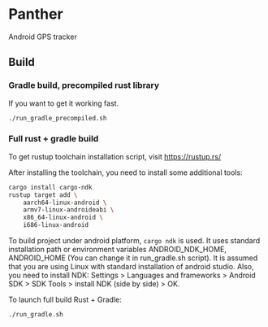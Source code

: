 # Panther
Android GPS tracker

## Build

### Gradle build, precompiled rust library
If you want to get it working fast.
```bash
./run_gradle_precompiled.sh
```

### Full rust + gradle build

To get rustup toolchain installation script, visit https://rustup.rs/

After installing the toolchain, you need to install some additional tools:
```bash
cargo install cargo-ndk
rustup target add \
    aarch64-linux-android \
    armv7-linux-androideabi \
    x86_64-linux-android \
    i686-linux-android
```

To build project under android platform, `cargo ndk` is used. It uses standard installation path or environment variables 
ANDROID_NDK_HOME, ANDROID_HOME (You can change it in run_gradle.sh script). It is assumed that you are using Linux with 
standard installation of android studio. Also, you need to install NDK: Settings > Languages and frameworks > Android SDK > SDK Tools >
install NDK (side by side) > OK.

To launch full build Rust + Gradle:
```bash
./run_gradle.sh
```
